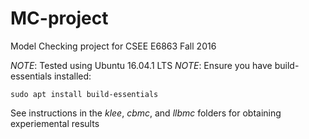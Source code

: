 # MC-project
Model Checking project for CSEE E6863 Fall 2016

*NOTE*: Tested using Ubuntu 16.04.1 LTS
*NOTE*: Ensure you have build-essentials installed:
~~~~
sudo apt install build-essentials
~~~~

See instructions in the *klee*, *cbmc*, and *llbmc* folders for obtaining experiemental results

